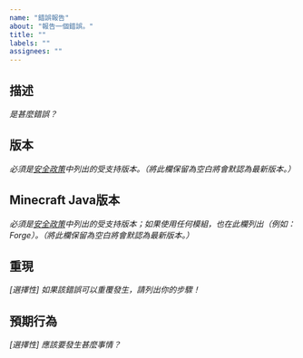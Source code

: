 ```yaml
---
name: "錯誤報告"
about: "報告一個錯誤。"
title: ""
labels: ""
assignees: ""
---
```

## 描述

*是甚麼錯誤？*



## 版本

*必須是[安全政策](https://github.com/hugoalh/Minecraft.Java.DataPack.DisableMinecraftAdvancement/security/policy)中列出的受支持版本。（將此欄保留為空白將會默認為最新版本。）*



## Minecraft Java版本

*必須是[安全政策](https://github.com/hugoalh/Minecraft.Java.DataPack.DisableMinecraftAdvancement/security/policy)中列出的受支持版本；如果使用任何模組，也在此欄列出（例如：Forge）。（將此欄保留為空白將會默認為最新版本。）*



## 重現

*\[選擇性\] 如果該錯誤可以重覆發生，請列出你的步驟！*



## 預期行為

*\[選擇性\] 應該要發生甚麼事情？*


